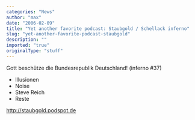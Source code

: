 ```yaml
---
categories: "News"
author: "max"
date: "2006-02-09"
title: "Yet another favorite podcast: Staubgold / Schellack inferno"
slug: "yet-another-favorite-podcast-staubgold"
description: ""
imported: "true"
originalType: "stuff"
---
```



Gott beschütze die Bundesrepublik Deutschland! (inferno #37)

* Illusionen 
* Noise 
* Steve Reich 
* Reste

<http://staubgold.podspot.de>
